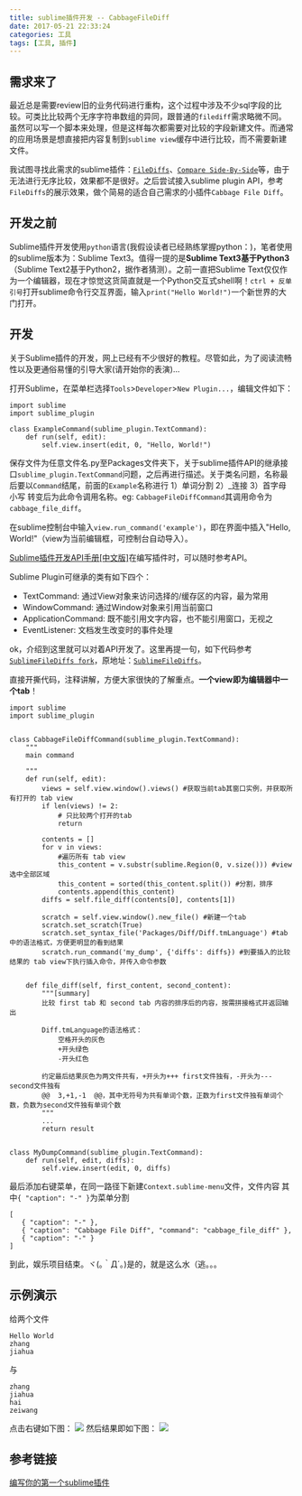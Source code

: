 ```yaml
---
title: sublime插件开发 -- CabbageFileDiff
date: 2017-05-21 22:33:24
categories: 工具
tags: [工具, 插件]
---
```


## 需求来了

最近总是需要review旧的业务代码进行重构，这个过程中涉及不少sql字段的比较。可类比比较两个无序字符串数组的异同，跟普通的`filediff`需求略微不同。虽然可以写一个脚本来处理，但是这样每次都需要对比较的字段新建文件。而通常的应用场景是想直接把内容复制到`sublime view`缓存中进行比较，而不需要新建文件。

我试图寻找此需求的sublime插件：[`FileDiffs`](https://packagecontrol.io/packages/FileDiffs)、[`Compare Side-By-Side`](https://packagecontrol.io/packages/Compare%20Side-By-Side)等，由于无法进行无序比较，效果都不是很好。之后尝试接入sublime plugin API，参考`FileDiffs`的展示效果，做个简易的适合自己需求的小插件`Cabbage File Diff`。
<!-- more -->

## 开发之前
Sublime插件开发使用`python`语言(我假设读者已经熟练掌握python：)，笔者使用的sublime版本为：Sublime Text3。值得一提的是**Sublime Text3基于Python3**（Sublime Text2基于Python2，据作者猜测）。之前一直把Sublime Text仅仅作为一个编辑器，现在才惊觉这货简直就是一个Python交互式shell啊！`ctrl + 反单引号`打开sublime命令行交互界面，输入`print("Hello World!")`一个新世界的大门打开。

## 开发
关于Sublime插件的开发，网上已经有不少很好的教程。尽管如此，为了阅读流畅性以及更通俗易懂的引导大家(请开始你的表演)...

打开Sublime，在菜单栏选择`Tools`>`Developer`>`New Plugin...`，编辑文件如下：
```
import sublime
import sublime_plugin

class ExampleCommand(sublime_plugin.TextCommand):
    def run(self, edit):
        self.view.insert(edit, 0, "Hello, World!")
```
保存文件为任意文件名.py至Packages文件夹下，关于sublime插件API的继承接口`sublime_plugin.TextCommand`问题，之后再进行描述。关于类名问题，名称最后要以`Command`结尾，前面的`Example`名称进行 1）单词分割 2）_连接 3）首字母小写 转变后为此命令调用名称。eg: `CabbageFileDiffCommand`其调用命令为`cabbage_file_diff`。

在sublime控制台中输入`view.run_command('example')`，即在界面中插入"Hello, World!"（view为当前编辑框，可控制台自动导入）。

[Sublime插件开发API手册[中文版]](http://mux.alimama.com/posts/549#sublime.View)在编写插件时，可以随时参考API。

Sublime Plugin可继承的类有如下四个：
- TextCommand: 通过View对象来访问选择的/缓存区的内容，最为常用
- WindowCommand: 通过Window对象来引用当前窗口
- ApplicationCommand: 既不能引用文字内容，也不能引用窗口，无视之
- EventListener: 文档发生改变时的事件处理

ok，介绍到这里就可以对着API开发了。这里再提一句，如下代码参考[`SublimeFileDiffs fork`](https://github.com/zhangCabbage/SublimeFileDiffs)，原地址：[`SublimeFileDiffs`](https://github.com/colinta/SublimeFileDiffs)。

直接开撕代码，注释讲解，方便大家很快的了解重点。**一个view即为编辑器中一个tab**！
```
import sublime
import sublime_plugin


class CabbageFileDiffCommand(sublime_plugin.TextCommand):
    """
    main command
    
    """
    def run(self, edit):
        views = self.view.window().views() #获取当前tab其窗口实例，并获取所有打开的 tab view
        if len(views) != 2:
            # 只比较两个打开的tab
            return

        contents = []
        for v in views:
            #遍历所有 tab view
            this_content = v.substr(sublime.Region(0, v.size())) #view选中全部区域
            this_content = sorted(this_content.split()) #分割，排序
            contents.append(this_content)
        diffs = self.file_diff(contents[0], contents[1])

        scratch = self.view.window().new_file() #新建一个tab
        scratch.set_scratch(True)
        scratch.set_syntax_file('Packages/Diff/Diff.tmLanguage') #tab中的语法格式，方便更明显的看到结果
        scratch.run_command('my_dump', {'diffs': diffs}) #到要插入的比较结果的 tab view下执行插入命令，并传入命令参数


    def file_diff(self, first_content, second_content):
        """[summary]
        比较 first tab 和 second tab 内容的排序后的内容，按需拼接格式并返回输出

        Diff.tmLanguage的语法格式：
            空格开头的灰色
            +开头绿色
            -开头红色

        约定最后结果灰色为两文件共有，+开头为+++ first文件独有，-开头为--- second文件独有
        @@  3,+1,-1  @@，其中无符号为共有单词个数，正数为first文件独有单词个数，负数为second文件独有单词个数
        """
        ...
        return result


class MyDumpCommand(sublime_plugin.TextCommand):
    def run(self, edit, diffs):
        self.view.insert(edit, 0, diffs)
```

最后添加右键菜单，在同一路径下新建`Context.sublime-menu`文件，文件内容
其中`{ "caption": "-" }`为菜单分割
```
[
   { "caption": "-" }, 
   { "caption": "Cabbage File Diff", "command": "cabbage_file_diff" },
   { "caption": "-" }
]
```
到此，娱乐项目结束。ヾ(｡｀Д´｡)是的，就是这么水（逃。。。

## 示例演示
给两个文件
```
Hello World
zhang
jiahua
```
与
```
zhang
jiahua
hai
zeiwang
```
点击右键如下图：
![](/images/technology/sublime1.jpg)
然后结果即如下图：
![](/images/technology/sublime2.jpg)

## 参考链接
[编写你的第一个sublime插件](http://zxhfighter.github.io/blog/javascript/2013/07/30/sublime-plugin.html)
